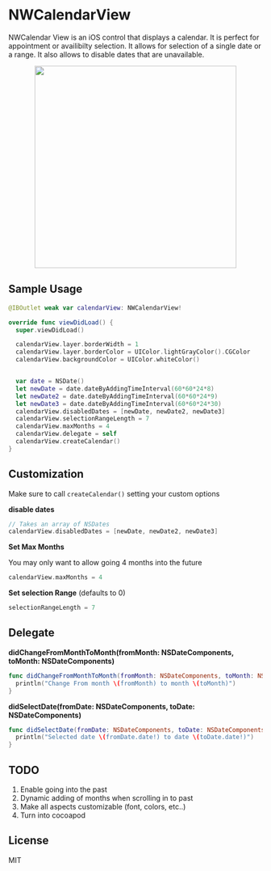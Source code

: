 # NWCalendarView

NWCalendar View is an iOS control that displays a calendar. It is perfect for appointment or availibilty selection. It allows for selection of a single date or a range. It also allows to disable dates that are unavailable.

<p align="center">
  <img src="http://i.imgur.com/XsIX6F6.png" height=400 width=400/>
</p>


## Sample Usage


```swift
@IBOutlet weak var calendarView: NWCalendarView!

override func viewDidLoad() {
  super.viewDidLoad()

  calendarView.layer.borderWidth = 1
  calendarView.layer.borderColor = UIColor.lightGrayColor().CGColor
  calendarView.backgroundColor = UIColor.whiteColor()


  var date = NSDate()
  let newDate = date.dateByAddingTimeInterval(60*60*24*8)
  let newDate2 = date.dateByAddingTimeInterval(60*60*24*9)
  let newDate3 = date.dateByAddingTimeInterval(60*60*24*30)
  calendarView.disabledDates = [newDate, newDate2, newDate3]
  calendarView.selectionRangeLength = 7
  calendarView.maxMonths = 4
  calendarView.delegate = self
  calendarView.createCalendar()
}
```


## Customization

Make sure to call `createCalendar()` setting your custom options


**disable dates**
```swift
// Takes an array of NSDates
calendarView.disabledDates = [newDate, newDate2, newDate3]
```

**Set Max Months**

You may only want to allow going 4 months into the future
```swift
calendarView.maxMonths = 4
```

**Set selection Range** (defaults to 0)

```swift
selectionRangeLength = 7
```

## Delegate

**didChangeFromMonthToMonth(fromMonth: NSDateComponents, toMonth: NSDateComponents)**
```swift
func didChangeFromMonthToMonth(fromMonth: NSDateComponents, toMonth: NSDateComponents) {
  println("Change From month \(fromMonth) to month \(toMonth)")
}
```

**didSelectDate(fromDate: NSDateComponents, toDate: NSDateComponents)**
```swift
func didSelectDate(fromDate: NSDateComponents, toDate: NSDateComponents) {
  println("Selected date \(fromDate.date!) to date \(toDate.date!)")
}
```

## TODO
1. Enable going into the past
2. Dynamic adding of months when scrolling in to past
3. Make all aspects customizable (font, colors, etc..)
4. Turn into cocoapod

## License
MIT
